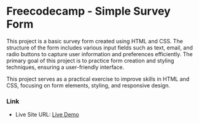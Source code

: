 # Freecodecamp - Simple Survey Form

This project is a basic survey form created using HTML and CSS. The structure of the form includes various input fields such as text, email, and radio buttons to capture user information and preferences efficiently. The primary goal of this project is to practice form creation and styling techniques, ensuring a user-friendly interface.

This project serves as a practical exercise to improve skills in HTML and CSS, focusing on form elements, styling, and responsive design.

### Link

- Live Site URL: [Live Demo]()

